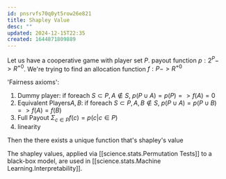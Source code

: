 ```yaml
---
id: pnsrvfs70q0yt5row26e821
title: Shapley Value
desc: ""
updated: 2024-12-15T22:35
created: 1644871809889
---
```



Let us have a cooperative game with player set $P$.  payout function $p:2^P->R^{+0}$. 
We're trying to find an allocation function $f:P->R^{+0}$

'Fairness axioms':
1. Dummy player: 
 if foreach $S\subset P,A\notin S$, $p(P \cup  A) = p(P) => f(A)=0$
2. Equivalent Players$A,B$:
 if foreach $S\subset P,A,B\notin S$, $p(P \cup  A) = p(P\cup B) => f(A)=f(B)$
3. Full Payout
 $\Sigma_{c\in P}f(c) = p({c | c \in P})$
4. linearity


Then the there exists a unique function that's shapley's value



The shapley values, applied via [[science.stats.Permutation Tests]] to a black-box model, are used in [[science.stats.Machine Learning.Interpretability]].


